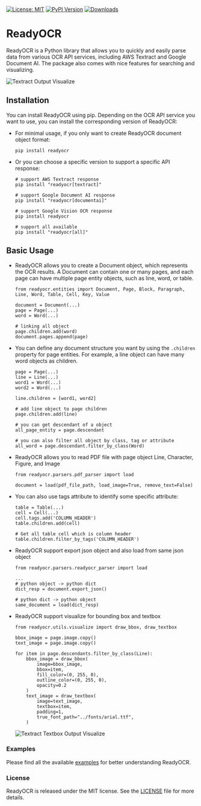 [![License: MIT](https://img.shields.io/github/license/syanng/readyocr)](https://opensource.org/licenses/MIT) [![PyPI Version](https://img.shields.io/pypi/v/readyocr)](https://pypi.org/project/readyocr/) [![Downloads](https://img.shields.io/pypi/dm/readyocr)](https://pypi.org/project/readyocr/)


# ReadyOCR

ReadyOCR is a Python library that allows you to quickly and easily parse data from various OCR API services, including AWS Textract and Google Document AI. The package also comes with nice features for searching and visualizing.

![Textract Output Visualize](https://raw.githubusercontent.com/syanng/readyocr/main/images/visualize.png)

## Installation

You can install ReadyOCR using pip. Depending on the OCR API service you want to use, you can install the corresponding version of ReadyOCR:

* For minimal usage, if you only want to create ReadyOCR document object format:

    ```
    pip install readyocr
    ```

* Or you can choose a specific version to support a specific API response:

    ```
    # support AWS Textract response
    pip install "readyocr[textract]"

    # support Google Document AI response
    pip install "readyocr[documentai]"

    # support Google Vision OCR response
    pip install readyocr

    # support all available
    pip install "readyocr[all]"
    ```

## Basic Usage

* ReadyOCR allows you to create a Document object, which represents the OCR results. A Document can contain one or many pages, and each page can have multiple page entity objects, such as line, word, or table.

    ```
    from readyocr.entities import Document, Page, Block, Paragraph, Line, Word, Table, Cell, Key, Value

    document = Document(...)
    page = Page(...)
    word = Word(...)

    # linking all object
    page.children.add(word)
    document.pages.append(page)
    ```

* You can define any document structure you want by using the `.children` property for page entities. For example, a line object can have many word objects as children.

    ```
    page = Page(...)
    line = Line(...)
    word1 = Word(...)
    word2 = Word(...)

    line.children = [word1, word2]

    # add line object to page children
    page.children.add(line)

    # you can get descendant of a object
    all_page_entity = page.descendant

    # you can also filter all object by class, tag or attribute
    all_word = page.descendant.filter_by_class(Word)
    ```

* ReadyOCR allows you to read PDF file with page object Line, Character, Figure, and Image
    ```
    from readyocr.parsers.pdf_parser import load
    
    document = load(pdf_file_path, load_image=True, remove_text=False)
    ```

* You can also use tags attribute to identify some specific attribute:

    ```
    table = Table(...)
    cell = Cell(...)
    cell.tags.add('COLUMN_HEADER')
    table.children.add(cell)

    # Get all table cell which is column header
    table.children.filter_by_tags('COLUMN_HEADER') 
    ```

* ReadyOCR support export json object and also load from same json object

    ```
    from readyocr.parsers.readyocr_parser import load

    ...
    # python object -> python dict
    dict_resp = document.export_json()

    # python dict -> python object
    same_document = load(dict_resp)
    ```

* ReadyOCR support visualize for bounding box and textbox

    ```
    from readyocr.utils.visualize import draw_bbox, draw_textbox
    
    bbox_image = page.image.copy()
    text_image = page.image.copy()

    for item in page.descendants.filter_by_class(Line):
        bbox_image = draw_bbox(
            image=bbox_image,
            bbox=item,
            fill_color=(0, 255, 0),
            outline_color=(0, 255, 0), 
            opacity=0.2
        )
        text_image = draw_textbox(
            image=text_image, 
            textbox=item,
            padding=1,
            true_font_path="../fonts/arial.ttf",
        )
    ```

    ![Textract Textbox Output Visualize](https://raw.githubusercontent.com/syanng/readyocr/main/images/visualize_textbox.png)

### Examples

Please find all the available [examples](examples/) for better understanding ReadyOCR.

### License

ReadyOCR is released under the MIT license. See the [LICENSE](LICENSE) file for more details.
